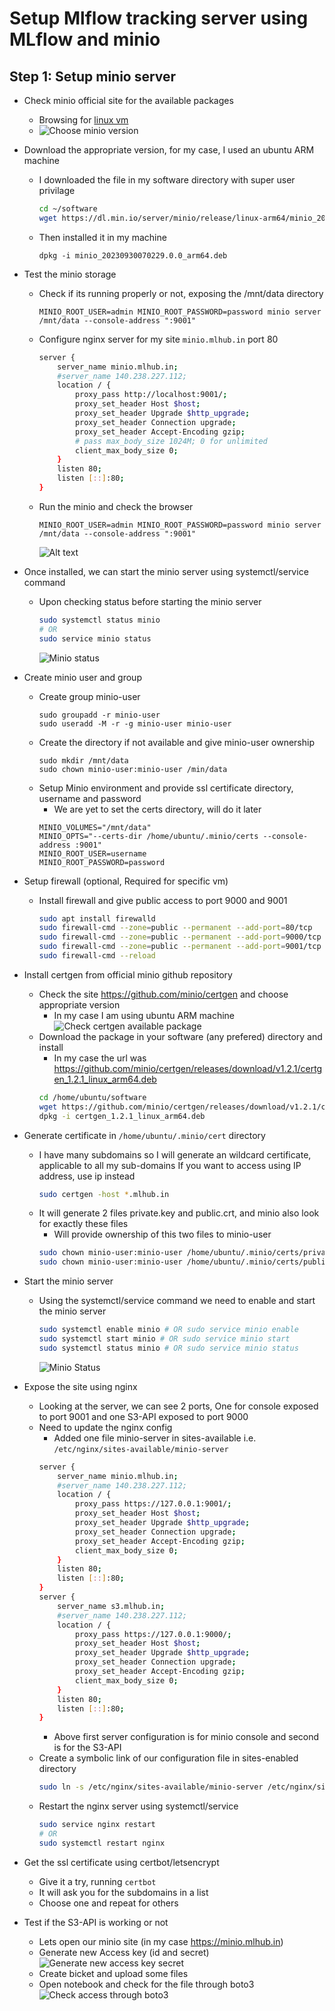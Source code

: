 # Setup Mlflow tracking server using MLflow and minio

## Step 1: Setup minio server

- Check minio official site for the available packages
    - Browsing for [linux vm](https://min.io/download#/linux)
    - ![Choose minio version](static/img/choose-minio-ubuntu.png)
- Download the appropriate version, for my case, I used an ubuntu ARM machine
    - I downloaded the file in my software directory with super user privilage
        ```sh
        cd ~/software
        wget https://dl.min.io/server/minio/release/linux-arm64/minio_20230930070229.0.0_arm64.deb
        ```
    - Then installed it in my machine
        ```
        dpkg -i minio_20230930070229.0.0_arm64.deb
        ```
- Test the minio storage
    - Check if its running properly or not, exposing the /mnt/data directory
        ```
        MINIO_ROOT_USER=admin MINIO_ROOT_PASSWORD=password minio server /mnt/data --console-address ":9001"
        ```
    - Configure nginx server for my site `minio.mlhub.in` port 80
        ```sh
        server {
            server_name minio.mlhub.in;
            #server_name 140.238.227.112;
            location / {
                proxy_pass http://localhost:9001/;
                proxy_set_header Host $host;
                proxy_set_header Upgrade $http_upgrade;
                proxy_set_header Connection upgrade;
                proxy_set_header Accept-Encoding gzip;
                # pass max_body_size 1024M; 0 for unlimited
                client_max_body_size 0;
            }
            listen 80;
            listen [::]:80;
        }
        ```
    - Run the minio and check the browser
        ```
        MINIO_ROOT_USER=admin MINIO_ROOT_PASSWORD=password minio server /mnt/data --console-address ":9001"
        ```
        ![Alt text](static/img/minio-ui-basic.png)

- Once installed, we can start the minio server using systemctl/service command
    - Upon checking status before starting the minio server
        ```sh
        sudo systemctl status minio
        # OR
        sudo service minio status
        ```
        ![Minio status](static/img/minio-status.png)
- Create minio user and group
    - Create group minio-user
        ```
        sudo groupadd -r minio-user
        sudo useradd -M -r -g minio-user minio-user
        ```
    - Create the directory if not available and give minio-user ownership
        ```
        sudo mkdir /mnt/data
        sudo chown minio-user:minio-user /min/data
        ```
    - Setup Minio environment and provide ssl certificate directory, username and password
        - We are yet to set the certs directory, will do it later
        ```
        MINIO_VOLUMES="/mnt/data"
        MINIO_OPTS="--certs-dir /home/ubuntu/.minio/certs --console-address :9001"
        MINIO_ROOT_USER=username
        MINIO_ROOT_PASSWORD=password
        ```
- Setup firewall (optional, Required for specific vm)
    - Install firewall and give public access to port 9000 and 9001
        ```sh
        sudo apt install firewalld
        sudo firewall-cmd --zone=public --permanent --add-port=80/tcp
        sudo firewall-cmd --zone=public --permanent --add-port=9000/tcp
        sudo firewall-cmd --zone=public --permanent --add-port=9001/tcp
        sudo firewall-cmd --reload
        ```
- Install certgen from official minio github repository
    - Check the site https://github.com/minio/certgen and choose appropriate version
        - In my case I am using ubuntu ARM machine
        ![Check certgen available package](static/img/check-certgen-pkg.png)
    - Download the package in your software (any prefered) directory and install
        - In my case the url was https://github.com/minio/certgen/releases/download/v1.2.1/certgen_1.2.1_linux_arm64.deb
        ```sh
        cd /home/ubuntu/software
        wget https://github.com/minio/certgen/releases/download/v1.2.1/certgen_1.2.1_linux_arm64.deb
        dpkg -i certgen_1.2.1_linux_arm64.deb        
        ```
- Generate certificate in `/home/ubuntu/.minio/cert` directory
    - I have many subdomains so I will generate an wildcard certificate, applicable to all my sub-domains
        If you want to access using IP address, use ip instead
        ```sh
        sudo certgen -host *.mlhub.in
        ```
    - It will generate 2 files private.key and public.crt, and minio also look for exactly these files
        - Will provide ownership of this two files to minio-user
        ```sh
        sudo chown minio-user:minio-user /home/ubuntu/.minio/certs/private.key
        sudo chown minio-user:minio-user /home/ubuntu/.minio/certs/public.crt
        ```
- Start the minio server
    - Using the systemctl/service command we need to enable and start the minio server
        ```sh
        sudo systemctl enable minio # OR sudo service minio enable 
        sudo systemctl start minio # OR sudo service minio start
        sudo systemctl status minio # OR sudo service minio status
        ```
        ![Minio Status](static/img/minio-server-status-running.png) 

- Expose the site using nginx
    - Looking at the server, we can see 2 ports, One for console exposed to port 9001 and one S3-API exposed to port 9000
    - Need to update the nginx config
        - Added one file minio-server in sites-available i.e. `/etc/nginx/sites-available/minio-server`
        ```sh
        server {
            server_name minio.mlhub.in;
            #server_name 140.238.227.112;
            location / {
                proxy_pass https://127.0.0.1:9001/;
                proxy_set_header Host $host;
                proxy_set_header Upgrade $http_upgrade;
                proxy_set_header Connection upgrade;
                proxy_set_header Accept-Encoding gzip;
                client_max_body_size 0;
            }
            listen 80;
            listen [::]:80;
        }
        server {
            server_name s3.mlhub.in;
            #server_name 140.238.227.112;
            location / {
                proxy_pass https://127.0.0.1:9000/;
                proxy_set_header Host $host;
                proxy_set_header Upgrade $http_upgrade;
                proxy_set_header Connection upgrade;
                proxy_set_header Accept-Encoding gzip;
                client_max_body_size 0;
            }
            listen 80;
            listen [::]:80;
        }
        ```
        - Above first server configuration is for minio console and second is for the S3-API
    - Create a symbolic link of our configuration file in sites-enabled directory
        ```sh
        sudo ln -s /etc/nginx/sites-available/minio-server /etc/nginx/sites-enabled/
        ```
    - Restart the nginx server using systemctl/service
        ```sh
        sudo service nginx restart
        # OR
        sudo systemctl restart nginx
        ```

- Get the ssl certificate using certbot/letsencrypt
    - Give it a try, running `certbot`
    - It will ask you for the subdomains in a list
    - Choose one and repeat for others

- Test if the S3-API is working or not
    - Lets open our minio site (in my case https://minio.mlhub.in)
    - Generate new Access key (id and secret)
    ![Generate new access key secret](static/img/generate-minio-access-key-secret.png)
    - Create bicket and upload some files
    - Open notebook and check for the file through boto3
    ![Check access through boto3](static/img/check-access-through-boto3.png)
    
